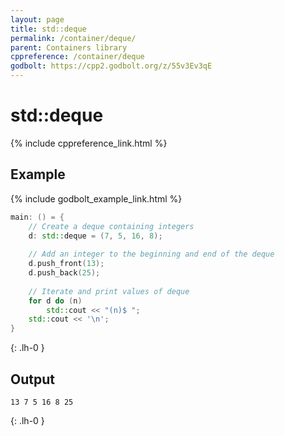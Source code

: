 ```yaml
---
layout: page
title: std::deque
permalink: /container/deque/
parent: Containers library
cppreference: /container/deque
godbolt: https://cpp2.godbolt.org/z/55v3Ev3qE
---
```

# std::deque

{% include cppreference_link.html %}

## Example

{% include godbolt_example_link.html %}

```cpp
main: () = {
    // Create a deque containing integers
    d: std::deque = (7, 5, 16, 8);
 
    // Add an integer to the beginning and end of the deque
    d.push_front(13);
    d.push_back(25);
 
    // Iterate and print values of deque
    for d do (n)
        std::cout << "(n)$ ";
    std::cout << '\n';
}
```
{: .lh-0 }

## Output

```
13 7 5 16 8 25 
```
{: .lh-0 }